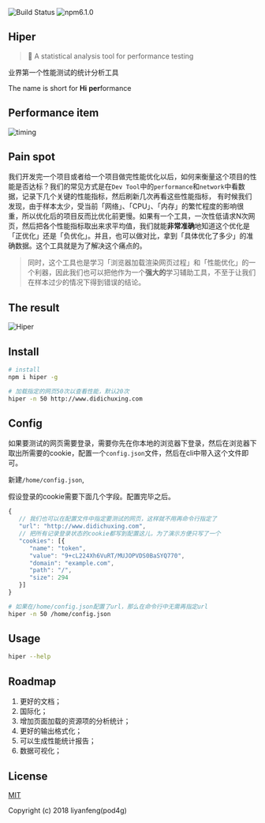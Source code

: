 ![Build Status](https://img.shields.io/circleci/project/vuejs/vue/dev.svg)
![npm6.1.0](https://img.shields.io/npm/v/npm.svg)

## Hiper

> 🚀 A statistical analysis tool for performance testing 

业界第一个性能测试的统计分析工具

The name is short for **Hi** **per**formance

## Performance item

![timing](http://7xt9n8.com2.z0.glb.clouddn.com/timing.jpg)

## Pain spot

我们开发完一个项目或者给一个项目做完性能优化以后，如何来衡量这个项目的性能是否达标？我们的常见方式是在`Dev Tool`中的`performance`和`network`中看数据，记录下几个关键的性能指标，然后刷新几次再看这些性能指标，
有时候我们发现，由于样本太少，受当前「网络」、「CPU」、「内存」的繁忙程度的影响很重，所以优化后的项目反而比优化前更慢。如果有一个工具，一次性低请求N次网页，然后把各个性能指标取出来求平均值，我们就能**非常准确**地知道这个优化是「正优化」还是「负优化」。并且，也可以做对比，拿到「具体优化了多少」的准确数据。这个工具就是为了解决这个痛点的。

> 同时，这个工具也是学习「浏览器加载渲染网页过程」和「性能优化」的一个利器，因此我们也可以把他作为一个**强大的**学习辅助工具，不至于让我们在样本过少的情况下得到错误的结论。

## The result

![Hiper](http://7xt9n8.com2.z0.glb.clouddn.com/hiper2.png)

## Install

``` bash
# install
npm i hiper -g

# 加载指定的网页50次以查看性能，默认20次
hiper -n 50 http://www.didichuxing.com

```

## Config

如果要测试的网页需要登录，需要你先在你本地的浏览器下登录，然后在浏览器下取出所需要的cookie，配置一个`config.json`文件，然后在cli中带入这个文件即可。

新建`/home/config.json`,

假设登录的cookie需要下面几个字段。配置完毕之后。

```javascript
{
   // 我们也可以在配置文件中指定要测试的网页，这样就不用再命令行指定了
   "url": "http://www.didichuxing.com",
   // 把所有记录登录状态的cookie都写到配置这儿，为了演示方便只写了一个
   "cookies": [{
      "name": "token",
      "value": "9+cL224Xh6VuRT/MUJOPVDS0BaSYQ770",
      "domain": "example.com",
      "path": "/",
      "size": 294
   }]
}
```

``` bash
# 如果在/home/config.json配置了url，那么在命令行中无需再指定url
hiper -n 50 /home/config.json
```

## Usage

```bash
hiper --help
```

## Roadmap

1. 更好的文档；
2. 国际化；
3. 增加页面加载的资源项的分析统计；
4. 更好的输出格式化；
5. 可以生成性能统计报告；
6. 数据可视化；

## License

[MIT](http://opensource.org/licenses/MIT)

Copyright (c) 2018 liyanfeng(pod4g)



